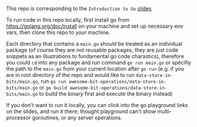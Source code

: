 This repo is corresponding to the `Introduction to Go` [slides](https://docs.google.com/presentation/d/1QzssE9pLuNf9YC8ASu7rwwmDsp2zHypni6az6m2uJ4M/edit?usp=sharing)

To run code in this repo locally, first install go from https://golang.org/doc/install on your machine and set up necessary env vars, then clone this repo to your machine.

Each directory that contains a `main.go` should be treated as an individual package (of course they are not reusable packages, they are just code snippets as an illustrations to fundamental go code charastics), therefore you could `cd` into any package and run command `go run main.go` or specifiy the path to the `main.go` from your current location after `go run` (e.g. if you are in root directory of the repo and would like to run `data-store-in-bits/main.go`, run `go run awesome-bit-operations/data-store-in-bits/main.go` or `go build awesome-bit-operations/data-store-in-bits/main.go` to build the binary first and execute the binary instead)

If you don't want to run it locally, you can click into the go playground links on the slides, and run it there; thought playground can't show multi-processor goroutines, or any server operations.
